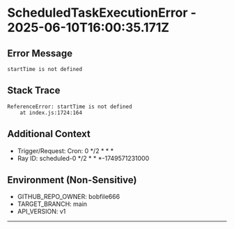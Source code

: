 # ScheduledTaskExecutionError - 2025-06-10T16:00:35.171Z

## Error Message
```
startTime is not defined
```

## Stack Trace
```
ReferenceError: startTime is not defined
    at index.js:1724:164
```

## Additional Context
- Trigger/Request: Cron: 0 */2 * * *
- Ray ID: scheduled-0 */2 * * *-1749571231000

## Environment (Non-Sensitive)
- GITHUB_REPO_OWNER: bobfile666
- TARGET_BRANCH: main
- API_VERSION: v1
---

